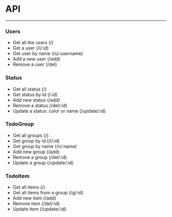 # API

---

### Users

- Get all the users  (/)
- Get a user         (/i/:id)
- Get user by name   (/u/:username)
- Add a new user     (/add)
- Remove a user      (/del)


### Status

- Get all status (/)
- Get status by Id (/:id)
- Add new status (/add)
- Remove a status (/del/:id)
- Update a status: color or name (/update/:id)


### TodoGroup

- Get all groups (/)
- Get group by id (/i/:id)
- Get group by name (/n/:name)
- Add new group (/add)
- Remove a group (/del/:id)
- Update a group (/update/:id)


### TodoItem

- Get all items (/)
- Get all items from a group (/g/:id)
- Add new item (/add)
- Remove item (/del/:id)
- Update item (/update/:id)